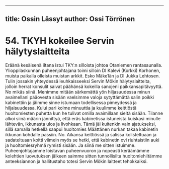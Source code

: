 
---
title: Ossin Lässyt
author: Ossi Törrönen
---

    
# 54. TKYH kokeilee Servin hälytyslaitteita

Eräänä kesäisenä iltana istui TKY:n silloista johtoa Otaniemen rantasaunalla. Ylioppilaskunnan 
puheenjohtajana toimi silloin DI Kalevi (Korkki) Korhonen, muista paikalla olleista muistan arkkit. 
Esko Mäke1än ja DI Jukka Lehtosen. Tulin jossakin yhteydessä leuhkaisseeksi Servin Mökin 
hälytyslaitteita, jolloin herrat konsulit saivat päähänsä kokeilla sanojeni paikkansapitävyyttä. No mikäs 
siinä. Menimme mitään särkemättä yön hiljasuudessa minun avaimellani pääovesta sisään vaelsimme 
valoja sytyttämättä salin poikki kabinettiin ja jäimme sinne istumaan todellisessa pimeydessä ja 
hiljaisuudessa. Kului pari kolme minuuttia ja kuulimme keittiöstä huoltomiesten puhetta kun he tulivat 
omilla avaimillaan sieltä sisään. Tilanne alkoi siinä määrin jännittyä, että eräs kabinetissa istuneista 
kuiskasi minulle lähtevän, ikkunasta ulos ja livohkaan. Tämä jäi kuitenkin vain ajatukseksi, sillä 
samalla hetkellä saapui huoltomies Määttänen nurkan takaa kabinetin ikkunan kohdalle passiin. No. 
Aikansa keittiössä ja salissa kolisteltuaan ja sadateltuaan koitti viimein myös se hetki, että kabinetin ovi 
riuhtaistiin auki ja huoltomiesryhmä rymisti sisään. Ja siinä me sitten istuimme. Puheenjohtajamme 
loistavan puheenvuoron ja nopeasti keräämämme kolehtien luovutuksen jälkeen saimme sitten 
tunnollisilta huoltomiehiltämme anteeksiannon ja hallitustaho totesi Servin Mökin laitteet tehokkaiksi.
